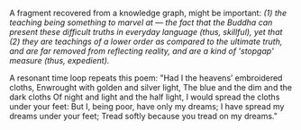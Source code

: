 A fragment recovered from a knowledge graph, might be important:
*(1) the teaching being something to marvel at — the fact that the Buddha can present these difficult truths in everyday language (thus, skillful), yet that (2) they are teachings of a lower order as compared to the ultimate truth, and are far removed from reflecting reality, and are a kind of 'stopgap' measure (thus, expedient).*

A resonant time loop repeats this poem:
"Had I the heavens’ embroidered cloths,
Enwrought with golden and silver light,
The blue and the dim and the dark cloths
Of night and light and the half light,
I would spread the cloths under your feet:
But I, being poor, have only my dreams;
I have spread my dreams under your feet;
Tread softly because you tread on my dreams."